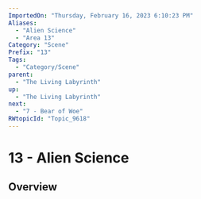 ```yaml
---
ImportedOn: "Thursday, February 16, 2023 6:10:23 PM"
Aliases:
  - "Alien Science"
  - "Area 13"
Category: "Scene"
Prefix: "13"
Tags:
  - "Category/Scene"
parent:
  - "The Living Labyrinth"
up:
  - "The Living Labyrinth"
next:
  - "7 - Bear of Woe"
RWtopicId: "Topic_9618"
---
```

# 13 - Alien Science
## Overview
